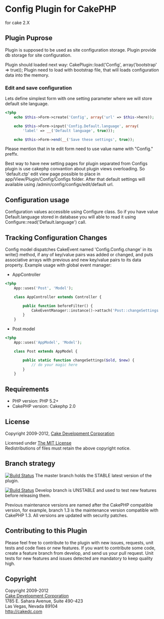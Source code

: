 # Config Plugin for CakePHP #

for cake 2.X

## Plugin Puprose ##

Plugin is supposed to be used as site configuration storage.
Plugin provide db storage for site configuration.

Plugin should loaded next way: CakePlugin::load('Config', array('bootstrap' => true));
Plugin need to load with bootstrap file, that will loads configuration data into the memory.

### Edit and save configuration ###

Lets define simplest form with one setting parameter where we will store default site language.
```php
<?php
	echo $this->Form->create('Config', array('url' => $this->here));

	echo $this->Form->input('Config.Default.language', array(
		'label' => __('Default language', true)));

	echo $this->Form->end(__('Save these settings', true));
```

Please mention that in te edit form need to use value name with "Config." preffx.

Best way to have new setting pages for plugin separated from Configs plugin is use cakephp convantion about plugin views overloading.  So 'default.ctp' edit view page possible to place in app/View/Plugin/Config/Configs folder. After that default settings will available using /admin/config/configs/edit/default url.

## Configuration usage ###

Configuration values accessible using Configure class. So if you have value Default.language stored in database you will able to read it using Configure::read('Default.language') call.

## Tracking Configuration Changes ##

Config model dispatches CakeEvent named 'Config.Config.change' in its write() method, if any of key/value pairs was added or changed, and puts associative arrays with previous and new key/value pairs to its data property. Example usage with global event manager:
* AppController
```php
<?php
	App::uses('Post', 'Model');

	class AppController extends Controller {

		public function beforeFilter() {
			CakeEventManager::instance()->attach('Post::changeSettings', 'Config.Config.change', array('passParams' => true));
		}
	}
```
* Post model
```php
<?php
	App::uses('AppModel', 'Model');

	class Post extends AppModel {

		public static function changeSettings($old, $new) {
			// do your magic here
		}
	}
```

## Requirements ##

* PHP version: PHP 5.2+
* CakePHP version: Cakephp 2.0

## License ##

Copyright 2009-2012, [Cake Development Corporation](http://cakedc.com)

Licensed under [The MIT License](http://www.opensource.org/licenses/mit-license.php)<br/>
Redistributions of files must retain the above copyright notice.

## Branch strategy ##

[![Build Status](https://travis-ci.org/CakeDC/Config.png?branch=master)](https://travis-ci.org/CakeDC/Config) The master branch holds the STABLE latest version of the plugin.

[![Build Status](https://travis-ci.org/CakeDC/Config.png?branch=develop)](https://travis-ci.org/CakeDC/Config) Develop branch is UNSTABLE and used to test new features before releasing them.

Previous maintenance versions are named after the CakePHP compatible version, for example, branch 1.3 is the maintenance version compatible with CakePHP 1.3.
All versions are updated with security patches.

## Contributing to this Plugin ##

Please feel free to contribute to the plugin with new issues, requests, unit tests and code fixes or new features. If you want to contribute some code, create a feature branch from develop, and send us your pull request. Unit tests for new features and issues detected are mandatory to keep quality high. 

## Copyright ###

Copyright 2009-2012<br/>
[Cake Development Corporation](http://cakedc.com)<br/>
1785 E. Sahara Avenue, Suite 490-423<br/>
Las Vegas, Nevada 89104<br/>
http://cakedc.com<br/>
